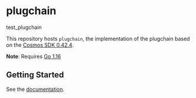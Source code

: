 # plugchain
test_plugchain

This repository hosts `plugchain`, the implementation of the plugchain based on the [Cosmos SDK 0.42.4](https://github.com/cosmos/cosmos-sdk).

**Note**: Requires [Go 1.16](https://golang.org/dl/)

## Getting Started
See the [documentation](https://github.com/oracleNetworkProtocol/plugchain/tree/main/docs/tutorial/cn).